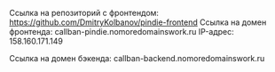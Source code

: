 Ссылка на репозиторий с фронтендом: https://github.com/DmitryKolbanov/pindie-frontend
Ссылка на домен фронтенда: callban-pindie.nomoredomainswork.ru
IP-адрес: 158.160.171.149

Ссылка на домен бэкенда: callban-backend.nomoredomainswork.ru
